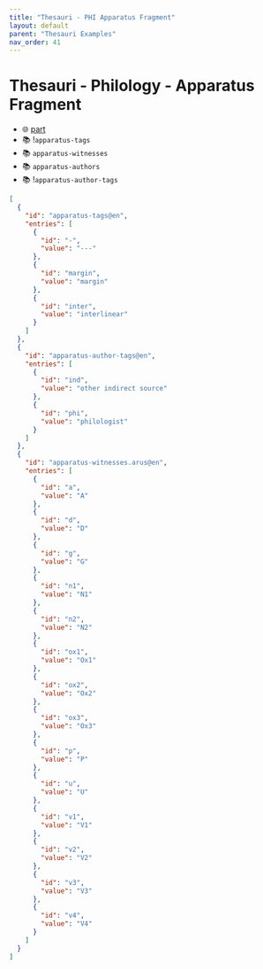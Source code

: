 ```yaml
---
title: "Thesauri - PHI Apparatus Fragment"
layout: default
parent: "Thesauri Examples"
nav_order: 41
---
```


# Thesauri - Philology - Apparatus Fragment

- 🌐 [part](https://github.com/vedph/cadmus-philology/blob/master/docs/fr.apparatus.md)
- 📚 !`apparatus-tags`
- 📚 `apparatus-witnesses`
- 📚 `apparatus-authors`
- 📚 !`apparatus-author-tags`

```json
[
  {
    "id": "apparatus-tags@en",
    "entries": [
      {
        "id": "-",
        "value": "---"
      },
      {
        "id": "margin",
        "value": "margin"
      },
      {
        "id": "inter",
        "value": "interlinear"
      }
    ]
  },
  {
    "id": "apparatus-author-tags@en",
    "entries": [
      {
        "id": "ind",
        "value": "other indirect source"
      },
      {
        "id": "phi",
        "value": "philologist"
      }
    ]
  },
  {
    "id": "apparatus-witnesses.arus@en",
    "entries": [
      {
        "id": "a",
        "value": "A"
      },
      {
        "id": "d",
        "value": "D"
      },
      {
        "id": "g",
        "value": "G"
      },
      {
        "id": "n1",
        "value": "N1"
      },
      {
        "id": "n2",
        "value": "N2"
      },
      {
        "id": "ox1",
        "value": "Ox1"
      },
      {
        "id": "ox2",
        "value": "Ox2"
      },
      {
        "id": "ox3",
        "value": "Ox3"
      },
      {
        "id": "p",
        "value": "P"
      },
      {
        "id": "u",
        "value": "U"
      },
      {
        "id": "v1",
        "value": "V1"
      },
      {
        "id": "v2",
        "value": "V2"
      },
      {
        "id": "v3",
        "value": "V3"
      },
      {
        "id": "v4",
        "value": "V4"
      }
    ]
  }
]
```
